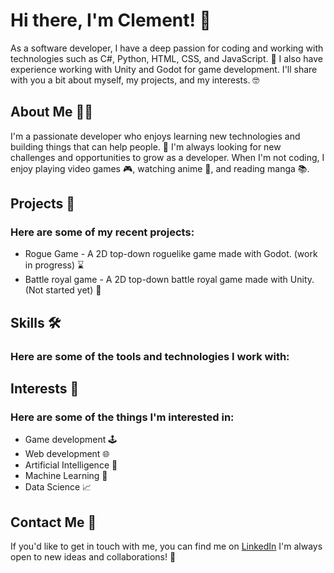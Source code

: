 
   <h1>Hi there, I'm Clement! 👋</h1>
<p>As a software developer, I have a deep passion for coding and working with technologies such as C#, Python, HTML, CSS, and JavaScript. 🚀 I also have experience working with Unity and Godot for game development. I'll share with you a bit about myself, my projects, and my interests. 🤓</p>
   <h2>About Me 👨‍💻</h2>
  <p>I'm a passionate developer who enjoys learning new technologies and building things that can help people. 🔨 I'm always looking for new challenges and opportunities to grow as a developer. When I'm not coding, I enjoy playing video games 🎮, watching anime 🍿, and reading manga 📚.</p>
   <h2>Projects 🚀</h2>
   <h3>Here are some of my recent projects:</h3>
   <ul>
        <li>Rogue Game - A 2D top-down roguelike game made with Godot. (work in progress) ⌛</li>
        <li> Battle royal game - A 2D top-down battle royal game made with Unity. (Not started yet) 🛑</li>
   </ul>
   <h2>Skills 🛠️</h2>
   <h3>Here are some of the tools and technologies I work with:</h3>
   <h2>Interests 🌟</h2>
    <H3>Here are some of the things I'm interested in:</H3>
   <ul>
      <li>Game development 🕹️</li>
      <li>Web development 🌐</li>
      <li>Artificial Intelligence 🤖</li>
      <li>Machine Learning 🧠</li>
      <li>Data Science 📈</li>
   </ul>
   <h2>Contact Me 📱</h2>
   <p>If you'd like to get in touch with me, you can find me on <a href="https://www.linkedin.com/in/cl%C3%A9ment-marin/" target="_new">LinkedIn</a> I'm always open to new ideas and collaborations! 💬</p>
